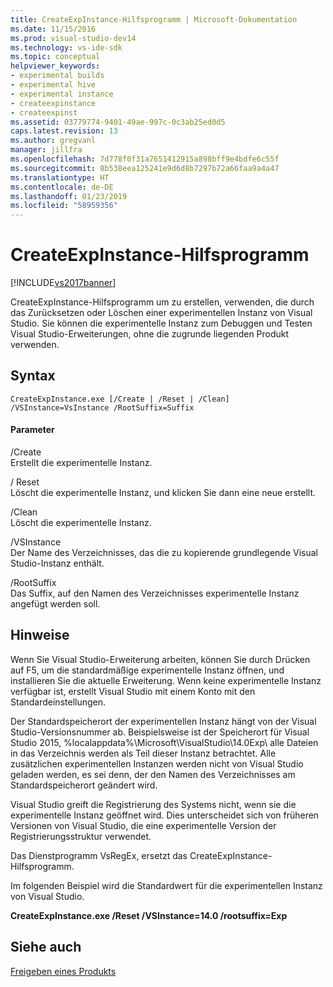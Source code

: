```yaml
---
title: CreateExpInstance-Hilfsprogramm | Microsoft-Dokumentation
ms.date: 11/15/2016
ms.prod: visual-studio-dev14
ms.technology: vs-ide-sdk
ms.topic: conceptual
helpviewer_keywords:
- experimental builds
- experimental hive
- experimental instance
- createexpinstance
- createexpinst
ms.assetid: 03779774-9401-49ae-997c-0c3ab25ed0d5
caps.latest.revision: 13
ms.author: gregvanl
manager: jillfra
ms.openlocfilehash: 7d778f0f31a7651412915a898bff9e4bdfe6c55f
ms.sourcegitcommit: 8b538eea125241e9d6d8b7297b72a66faa9a4a47
ms.translationtype: HT
ms.contentlocale: de-DE
ms.lasthandoff: 01/23/2019
ms.locfileid: "58959356"
---
```

# <a name="createexpinstance-utility"></a>CreateExpInstance-Hilfsprogramm
[!INCLUDE[vs2017banner](../../includes/vs2017banner.md)]

CreateExpInstance-Hilfsprogramm um zu erstellen, verwenden, die durch das Zurücksetzen oder Löschen einer experimentellen Instanz von Visual Studio. Sie können die experimentelle Instanz zum Debuggen und Testen Visual Studio-Erweiterungen, ohne die zugrunde liegenden Produkt verwenden.  
  
## <a name="syntax"></a>Syntax  
  
```  
CreateExpInstance.exe [/Create | /Reset | /Clean] /VSInstance=VsInstance /RootSuffix=Suffix  
```  
  
#### <a name="parameters"></a>Parameter  
 /Create  
 Erstellt die experimentelle Instanz.  
  
 / Reset  
 Löscht die experimentelle Instanz, und klicken Sie dann eine neue erstellt.  
  
 /Clean  
 Löscht die experimentelle Instanz.  
  
 /VSInstance  
 Der Name des Verzeichnisses, das die zu kopierende grundlegende Visual Studio-Instanz enthält.  
  
 /RootSuffix  
 Das Suffix, auf den Namen des Verzeichnisses experimentelle Instanz angefügt werden soll.  
  
## <a name="remarks"></a>Hinweise  
 Wenn Sie Visual Studio-Erweiterung arbeiten, können Sie durch Drücken auf F5, um die standardmäßige experimentelle Instanz öffnen, und installieren Sie die aktuelle Erweiterung. Wenn keine experimentelle Instanz verfügbar ist, erstellt Visual Studio mit einem Konto mit den Standardeinstellungen.  
  
 Der Standardspeicherort der experimentellen Instanz hängt von der Visual Studio-Versionsnummer ab. Beispielsweise ist der Speicherort für Visual Studio 2015, %localappdata%\Microsoft\VisualStudio\14.0Exp\ alle Dateien in das Verzeichnis werden als Teil dieser Instanz betrachtet. Alle zusätzlichen experimentellen Instanzen werden nicht von Visual Studio geladen werden, es sei denn, der den Namen des Verzeichnisses am Standardspeicherort geändert wird.  
  
 Visual Studio greift die Registrierung des Systems nicht, wenn sie die experimentelle Instanz geöffnet wird. Dies unterscheidet sich von früheren Versionen von Visual Studio, die eine experimentelle Version der Registrierungsstruktur verwendet.  
  
 Das Dienstprogramm VsRegEx, ersetzt das CreateExpInstance-Hilfsprogramm.  
  
 Im folgenden Beispiel wird die Standardwert für die experimentellen Instanz von Visual Studio.  
  
 **CreateExpInstance.exe /Reset /VSInstance=14.0 /rootsuffix=Exp**  
  
## <a name="see-also"></a>Siehe auch  
 [Freigeben eines Produkts](../../misc/releasing-a-visual-studio-integration-product.md)
